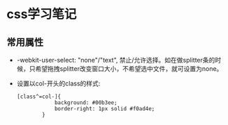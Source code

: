# css学习笔记

## 常用属性
- -webkit-user-select: "none"/"text", 禁止/允许选择。如在做splitter条的时候，只希望拖拽splitter改变窗口大小，不希望选中文件，就可设置为none。

- 设置以col-开头的class的样式:

   ```
   [class^=col-]{
               background: #00b3ee;
               border-right: 1px solid #f0ad4e;
           }
   ```